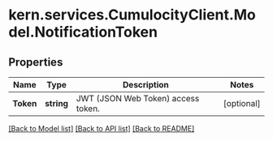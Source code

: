
# kern.services.CumulocityClient.Model.NotificationToken

## Properties

Name | Type | Description | Notes
------------ | ------------- | ------------- | -------------
**Token** | **string** | JWT (JSON Web Token) access token. | [optional] 

[[Back to Model list]](../README.md#documentation-for-models)
[[Back to API list]](../README.md#documentation-for-api-endpoints)
[[Back to README]](../README.md)

